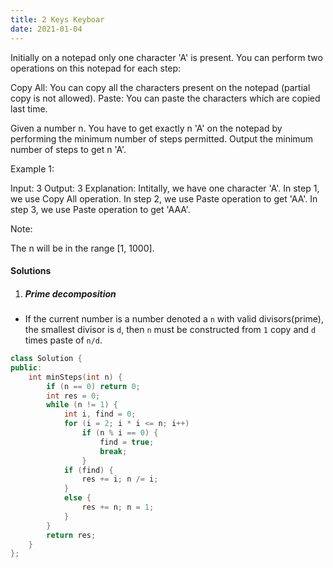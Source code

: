 ```yaml
---
title: 2 Keys Keyboar
date: 2021-01-04
---
```

Initially on a notepad only one character 'A' is present. You can perform two operations on this notepad for each step:

Copy All: You can copy all the characters present on the notepad (partial copy is not allowed).
Paste: You can paste the characters which are copied last time.
 

Given a number n. You have to get exactly n 'A' on the notepad by performing the minimum number of steps permitted. Output the minimum number of steps to get n 'A'.

Example 1:

Input: 3
Output: 3
Explanation:
Intitally, we have one character 'A'.
In step 1, we use Copy All operation.
In step 2, we use Paste operation to get 'AA'.
In step 3, we use Paste operation to get 'AAA'.
 

Note:

The n will be in the range [1, 1000].

#### Solutions

1. ##### Prime decomposition

- If the current number is a number denoted a `n` with valid divisors(prime), the smallest divisor is `d`, then `n` must be constructed from `1` copy and `d` times paste of `n/d`.

```cpp
class Solution {
public:
    int minSteps(int n) {
        if (n == 0) return 0;
        int res = 0;
        while (n != 1) {
            int i, find = 0;
            for (i = 2; i * i <= n; i++)
                if (n % i == 0) {
                    find = true;
                    break;
                }
            if (find) {
                res += i; n /= i;
            }
            else {
                res += n; n = 1;
            }
        }
        return res;
    }
};
```